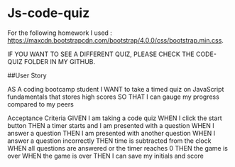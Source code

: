 # Js-code-quiz
For the following homework I used : https://maxcdn.bootstrapcdn.com/bootstrap/4.0.0/css/bootstrap.min.css.

IF YOU WANT TO SEE A DIFFERENT QUIZ, PLEASE CHECK THE CODE-QUIZ FOLDER IN MY GITHUB.


##User Story

AS A coding bootcamp student
I WANT to take a timed quiz on JavaScript fundamentals that stores high scores
SO THAT I can gauge my progress compared to my peers

Acceptance Criteria
GIVEN I am taking a code quiz
WHEN I click the start button
THEN a timer starts and I am presented with a question
WHEN I answer a question
THEN I am presented with another question
WHEN I answer a question incorrectly
THEN time is subtracted from the clock
WHEN all questions are answered or the timer reaches 0
THEN the game is over
WHEN the game is over
THEN I can save my initials and score